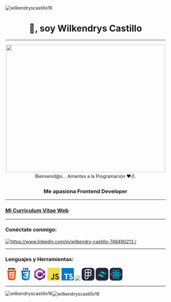 <div align="center"> 
   <p align="left">
    <img src="https://komarev.com/ghpvc/?username=wilkendryscastillo16&label=Profile%20views&color=0e75b6&style=flat " alt="wilkendryscastillo16" /> </p>
  <h1 align="center">👋, soy Wilkendrys Castillo</h1>
</p>
<hr>
  <img src="https://raw.githubusercontent.com/gist/JayaRaghavendra/5289d3687bf8bcd6d806b3655e11c7f4/raw/abf4b7228cadc93427e398a7f4d8fb031988c90d/Hello%20World.gif" height="400" width="500" />
  <br>
   Bienvenid@s... Amantes a la Programación ❤✌.
  
</div>
  <h3 align="center"> Me apasiona Frontend Developer</h3>
  <hr>
 <h3 align="left"><a href="https://cv-wilkendrys-castillo.vercel.app/">Mi Curriculum Vitae Web</a></h3>
 <hr>
<h3 align="left">Conéctate conmigo: </h3>
<p align="izquierda">
<a href="https://linkedin.com/en/https://www.linkedin.com/en/wilkendry-castillo-748490213/" target="en blanco "><img align="center" src="https://raw.githubusercontent.com/rahuldkjain/github-profile-readme-generator/master/src/images/icons/Social/linked-in-alt.svg" alt="https://www.linkedin.com/in/wilkendry-castillo-748490213 /" height="30" width="40" /></a>
</p>
 <hr> 
<div class="Lenguajes de programación">
<h3 align="left">Lenguajes y Herramientas: </h3>
 <code><img height="40" src="https://raw.githubusercontent.com/devicons/devicon/master/icons/html5/html5-original-wordmark.svg"></code>
                    <code><img height="40" src="https://raw.githubusercontent.com/devicons/devicon/master/icons/css3/css3-original-wordmark.svg"></code>
                    <code><img height="40" src="https://raw.githubusercontent.com/devicons/devicon/master/icons/csharp/csharp-original.svg"></code>
                    <code><img height="40" src="https://raw.githubusercontent.com/github/explore/80688e429a7d4ef2fca1e82350fe8e3517d3494d/topics/javascript/javascript.png"></code>
                    <code><img height="40" src="https://raw.githubusercontent.com/devicons/devicon/master/icons/typescript/typescript-original.svg"></code>
                    <code><img height="40" src="https://www.svgrepo.com/show/303229/microsoft-sql-server-logo.svg"></code>
                    <code><img height="40" src="https://raw.githubusercontent.com/tandpfun/skill-icons/main/icons/Figma-Dark.svg"></code>
                    <code><img height="40" src="https://raw.githubusercontent.com/tandpfun/skill-icons/main/icons/TailwindCSS-Dark.svg"></code>
                    <code><img height="40" src="https://raw.githubusercontent.com/tandpfun/skill-icons/main/icons/React-Dark.svg"></code>

  
  
   


</div>

<hr>
<p><img align="left" src="https://github-readme-stats.vercel.app/api/top-langs?username=wilkendryscastillo16&show_icons=true&locale=en&layout=compact" alt="wilkendryscastillo16" /> </p>

<p> <img align="center" height="220px"  src="https://github-readme-stats.vercel.app/api?username=WilkendrysCastillo16&&show_icons=true&title_color=A8DADC&icon_color=E63946&text_color=F1FAEE&bg_color=1D3557" alt="wilkendryscastillo16" /> </p>

